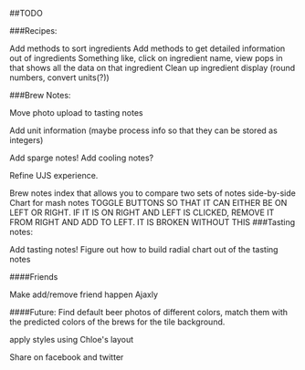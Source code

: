 ##TODO

###Recipes:

Add methods to sort ingredients
Add methods to get detailed information out of ingredients
  Something like, click on ingredient name, view pops in that shows all the data on that ingredient
Clean up ingredient display (round numbers, convert units(?))

###Brew Notes:

Move photo upload to tasting notes

Add unit information (maybe process info so that they can be stored as integers)

Add sparge notes!
Add cooling notes?

Refine UJS experience.

Brew notes index that allows you to compare two sets of notes side-by-side
  Chart for mash notes
  TOGGLE BUTTONS SO THAT IT CAN EITHER BE ON LEFT OR RIGHT. IF IT IS ON RIGHT AND LEFT IS CLICKED, REMOVE IT FROM RIGHT AND ADD TO LEFT. IT IS BROKEN WITHOUT THIS
###Tasting notes:

Add tasting notes!
Figure out how to build radial chart out of the tasting notes


####Friends

Make add/remove friend happen Ajaxly

####Future:
Find default beer photos of different colors, match them with the predicted colors of the brews for the tile background.

apply styles using Chloe's layout

Share on facebook and twitter